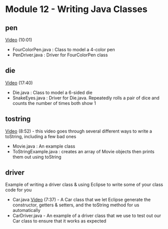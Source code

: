 # Module 12 - Writing Java Classes

## pen

[Video](https://youtu.be/PPDCGPH_ef0) (10:01)

- FourColorPen.java : Class to model a 4-color pen
- PenDriver.java : Driver for FourColorPen class

## die

[Video](https://youtu.be/mb0LYsgkpTo) (17:40)

- Die.java : Class to model a 6-sided die
- SnakeEyes.java : Driver for Die.java.  Repeatedly rolls a pair of dice and counts the number of times both show 1

## tostring

[Video](https://youtu.be/dNr3JATBsd0) (8:52) - this video goes through several different ways to write a toString, including a few bad ones

- Movie.java : An example class
- ToStringExample.java : creates an array of Movie objects then prints them out using toString

## driver

Example of writing a driver class & using Eclipse to write some of your class code for you

- Car.java [Video](https://youtu.be/joddBLLgHgs) (7:37) - A Car class that we let Eclipse generate the constructor, getters & setters, and the toString method for us automatically
- CarDriver.java - An example of a driver class that we use to test out our Car class to ensure that it works as expected
